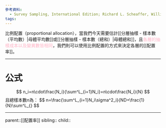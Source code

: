 ```yaml
---
參考資料:
  - Survey Sampling, International Edition; Richard L. Scheaffer, William Mendenhall. III
tags:
---
```

比例配置（proportional allocation），當我們今天需要估計[[分層抽樣 - 樣本數（平均數）|母體平均數]]或[[分層抽樣 - 樣本數（總和）|母體總和]]，且<font color=ffb3c6>各層的抽樣成本以及變異數皆相同</font>，我們則可以使用比例配置的方式來決定各層的[[配置率]]。
- - -
# 公式
$$
n_i=n\cdot\frac{N_i}{\sum^L_{i=1}N_i}=n\cdot\frac{N_i}{N}
$$
且總樣本數$n$為：
$$
n=\frac{\sum^L_{i=1}N_i\sigma^2_i}{ND+\frac{1}{N}\sum^L_{}
$$
- - -
parent::[[配置率]]
sibling::
child::